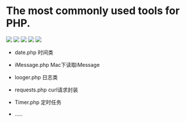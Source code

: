 # The most commonly used tools for PHP.

![](https://img.shields.io/badge/commonly_used_tools-v1.0.0-519dd9.svg)
![](https://img.shields.io/badge/Language-php-blue.svg)
![](https://img.shields.io/travis/php-v/symfony/symfony.svg)
![](https://img.shields.io/travis/rust-lang/rust.svg)
![](https://img.shields.io/badge/platform-OSX-red.svg)

- date.php  时间类

- iMessage.php Mac下读取iMessage

- looger.php 日志类

- requests.php curl请求封装

- Timer.php 定时任务

- .....